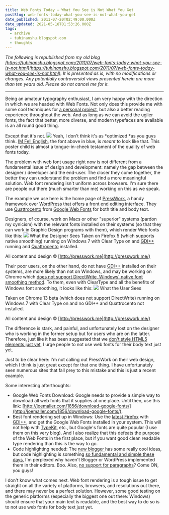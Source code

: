 ```yaml
---
title: Web Fonts Today — What You See is Not What You Get
postSlug: web-fonts-today-what-you-see-is-not-what-you-get
date_published: 2011-07-20T02:49:00.000Z
date_updated: 2021-05-18T01:53:26.000Z
tags:
  - archive
  - tuhinanshu.blogspot.com
  - thoughts
---
```


_The following is republished from my old blog [https://tuhinanshu.blogspot.com/2011/07/web-fonts-today-what-you-see-is-not.html](https://tuhinanshu.blogspot.com/2011/07/web-fonts-today-what-you-see-is-not.html). It is presented as is, with no modifications or changes. Any potentially controversial views presented herein are more than ten years old. Please do not cancel me for it._

---

Being an amateur typography enthusiast, I am very happy with the direction in which we are headed with Web Fonts. Not only does this provide me with some cool techniques for [a personal project](http://www.omescribe.com/), but also a better reading experience throughout the web. And as long as we can avoid the uglier fonts, the fact that better, more diverse, and modern typefaces are available is an all round good thing.

Except that it's not.
[![](http://1.bp.blogspot.com/-_bcw4v_12DE/TiY1BOkQHWI/AAAAAAAAAE8/xQrBhZBangI/s1600/bad-fonts-google.png)](http://1.bp.blogspot.com/-_bcw4v_12DE/TiY1BOkQHWI/AAAAAAAAAE8/xQrBhZBangI/s1600/bad-fonts-google.png)
Yeah, I don't think it's as *optimized *as you guys think.
[IM Fell English](http://www.google.com/webfonts/specimen/IM+Fell+English), the font above in blue, is _meant_ to look like that. This poster child is almost a tongue-in-cheek testament of the quality of web fonts today.

The problem with web font usage right now is not different from a fundamental issue of design and development: namely the gap between the designer / developer and the end-user. The closer they come together, the better they can understand the problem and find a more meaningful solution. Web font rendering isn't uniform across browsers. I'm sure there are people out there (much smarter than me) working on this as we speak.

The example we use here is the home page of [PressWork](http://presswork.me/), a handy framework over [WordPress](http://wordpress.org/) that offers a front end editing interface. They use [Quattrocento](http://www.google.com/webfonts/specimen/Quattrocento) from [Google Web Fonts](http://www.google.com/webfonts/) for both title and body text.

Designers, of course, work on Macs or other "superior" systems (pardon my cynicism) with the relevant fonts installed on their systems (so that they can work in Graphic Design programs with them), which render Web fonts like this:
[![](http://4.bp.blogspot.com/-tyJnIongC7U/TiYstHGRDZI/AAAAAAAAAE0/1DmTFtWRF50/s1600/bad-fonts-designer.png)](http://4.bp.blogspot.com/-tyJnIongC7U/TiYstHGRDZI/AAAAAAAAAE0/1DmTFtWRF50/s1600/bad-fonts-designer.png)
What the Designer Sees
Taken on Firefox 5 (which supports native smoothing) running on Windows 7 with Clear Type on and [GDI++](http://lifehacker.com/5190607/gdi%252B%252B-adds-os-x-font-rendering-to-windows) running and [Quattrocento](http://www.google.com/webfonts/specimen/Quattrocento) installed.

All content and design © [http://presswork.me](http://presswork.me/)

Their poor users, on the other hand, do not have [GDI++](http://lifehacker.com/5190607/gdi%252B%252B-adds-os-x-font-rendering-to-windows) installed on their systems, are more likely than not on Windows, and may be working on Chrome which [does not support DirectWrite, Windows' native font smoothing method](http://eligrey.com/blog/post/better-font-smoothing-in-google-chrome-on-windows). To them, even with ClearType and all the benefits of Windows font smoothing, it looks like this:
[![](http://2.bp.blogspot.com/-rsUB95XAtXU/TiYwx6AG9GI/AAAAAAAAAE4/M7STc9fMLSw/s1600/bad-fonts-user.png)](http://2.bp.blogspot.com/-rsUB95XAtXU/TiYwx6AG9GI/AAAAAAAAAE4/M7STc9fMLSw/s1600/bad-fonts-user.png)
What the User Sees

Taken on Chrome 13 beta (which does not support DirectWrite) running on Windows 7 with Clear Type on and no GDI++ and Quattrocento not installed.

All content and design © [http://presswork.me](http://presswork.me/)

The difference is stark, and painful, and unfortunately lost on the designer who is working in the former setup but for users who are on the latter. Therefore, just like it has been suggested that we [don't style HTML5 elements just yet](http://www.viget.com/inspire/html5-elements-irresponsible-choice-right-now/), I urge people to not use web fonts for their body text just yet.

Just to be clear here: I'm not calling out PressWork on their web design, which I think is just great except for that one thing. I have unfortunately seen numerous sites that fall prey to this mistake and this is just a recent example.

Some interesting afterthoughts:

- Google Web Fonts Download: Google needs to provide a simple way to download all web fonts that it supplies at one place. Until then, use this link: [http://joemaller.com/1856/download-google-fonts/](http://joemaller.com/1856/download-google-fonts/).
- Best font rendering set up in Windows: Use the [latest Firefox](http://www.mozilla.com/en-US/firefox/fx/) with [GDI++](http://lifehacker.com/5190607/gdi%252B%252B-adds-os-x-font-rendering-to-windows), and get the Google Web Fonts installed in your system. This will not help with [TypeKit](http://typekit.com/), etc., but Google's fonts are quite popular (I use them on this very blog). And I also realize that this defeats the purpose of the Web Fonts in the first place, but if you want good clean readable type rendering than this is the way to go.
- Code highlighting needed: The [new blogger ](http://bloggerindraft.blogspot.com/)has some really cool ideas, but code highlighting is something [so fundamental and simple these days](http://alexgorbatchev.com/SyntaxHighlighter/), I'm perplexed why haven't Blogger or WordPress implemented them in their editors. Boo. Also, [no support for paragraphs](http://webapps.stackexchange.com/questions/5051/how-can-i-make-blogger-insert-p-tags-instead-of-br-when-using-rich-text-edito)? Come ON, you guys!

I don't know what comes next. Web font rendering is a tough issue to get straight on all the variety of platforms, browsers, and resolutions out there, and there may never be a perfect solution. However, some good testing on the generic platforms (especially the biggest one out there: Windows) should ensure that your main text is readable, and the best way to do so is to not use web fonts for body text just yet.
